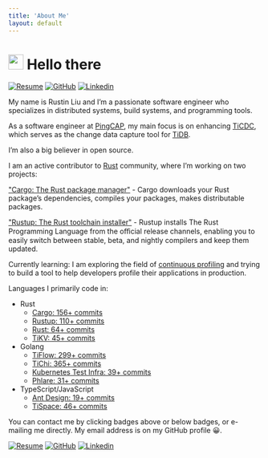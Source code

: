 ```yaml
---
title: 'About Me'
layout: default
---
```


# <img src="https://emojis.slackmojis.com/emojis/images/1531849430/4246/blob-sunglasses.gif?1531849430" width="30" /> Hello there

[![Resume][resume-badge]][resume] [![GitHub][github-badge]][github] [![Linkedin][linkedin-badge]][linkedin]

My name is Rustin Liu and I’m a passionate software engineer who specializes in distributed systems, build systems, and programming tools.

As a software engineer at [PingCAP], my main focus is on enhancing [TiCDC], which serves as the change data capture tool for [TiDB].

I’m also a big believer in open source.

I am an active contributor to [Rust] community, where I’m working on two projects:

["Cargo: The Rust package manager"] - Cargo downloads your Rust package’s dependencies, compiles your packages, makes distributable packages.

["Rustup: The Rust toolchain installer"] - Rustup installs The Rust Programming Language from the oﬀicial release channels, enabling you to easily switch between stable, beta, and nightly compilers and keep them updated.

Currently learning:  I am exploring the field of [continuous profiling] and trying to build a tool to help developers profile their applications in production.

Languages I primarily code in:

- Rust
  - [Cargo: 156+ commits](https://github.com/rust-lang/cargo/commits?author=hi-rustin)
  - [Rustup: 110+ commits](https://github.com/rust-lang/rustup/commits?author=hi-rustin)
  - [Rust: 64+ commits](https://github.com/rust-lang/rust/commits?author=hi-rustin)
  - [TiKV: 45+ commits](https://github.com/tikv/tikv/commits?author=hi-rustin)
- Golang
  - [TiFlow: 299+ commits](https://github.com/pingcap/tiflow/commits?author=hi-rustin)
  - [TiChi: 365+ commits](https://github.com/ti-community-infra/tichi/commits?author=hi-rustin)
  - [Kubernetes Test Infra: 39+ commits](https://github.com/kubernetes/test-infra/commits?author=hi-rustin)
  - [Phlare: 31+ commits](https://github.com/grafana/phlare/commits?author=hi-rustin)
- TypeScript/JavaScript
  - [Ant Design: 19+ commits](https://github.com/ant-design/ant-design/commits?author=hi-rustin)
  - [TiSpace: 46+ commits](https://github.com/tispace-dev/tispace/commits?author=hi-rustin)

You can contact me by clicking badges above or below badges, or e-mailing me directly. My email address is on my GitHub profile 😀.

[![Resume][resume-badge]][resume] [![GitHub][github-badge]][github] [![Linkedin][linkedin-badge]][linkedin]

[resume-badge]: https://img.shields.io/badge/Résumé-f48300?style=for-the-badge&logoColor=white&logo=rust
[resume]: https://github.com/hi-rustin/resume/blob/main/resume.pdf
[github-badge]: https://img.shields.io/badge/GitHub-black?style=for-the-badge&logoColor=white&logo=github
[github]: https://github.com/hi-rustin
[linkedin-badge]: https://img.shields.io/badge/LinkedIn-0077B5?style=for-the-badge&logo=linkedin&logoColor=white
[linkedin]: https://www.linkedin.com/in/hi-rustin
[PingCAP]: https://www.pingcap.com/
[TiDB]: https://github.com/pingcap/tidb
[TiCDC]: https://github.com/pingcap/tiflow
[Rust]: https://www.rust-lang.org/
["Cargo: The Rust package manager"]: https://github.com/rust-lang/cargo
["Rustup: The Rust toolchain installer"]: https://github.com/rust-lang/rustup
[continuous profiling]: https://github.com/grafana/phlar
